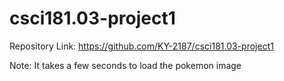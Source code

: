 # csci181.03-project1

Repository Link: https://github.com/KY-2187/csci181.03-project1  
  
Note: It takes a few seconds to load the pokemon image
